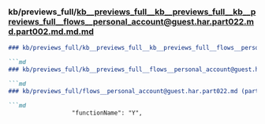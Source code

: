 ### kb/previews_full/kb__previews_full__kb__previews_full__kb__previews_full__flows__personal_account@guest.har.part022.md.part002.md.md.md

```md
### kb/previews_full/kb__previews_full__kb__previews_full__flows__personal_account@guest.har.part022.md.part002.md.md

```md
### kb/previews_full/kb__previews_full__flows__personal_account@guest.har.part022.md.part002.md

```md
### kb/previews_full/flows__personal_account@guest.har.part022.md (part 002)

```md
                  "functionName": "Y",
                 
```

```

```

```

```
